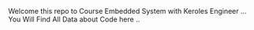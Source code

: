 Welcome 
this repo to Course Embedded System with Keroles Engineer ...  
You Will Find All Data about Code here ..  
